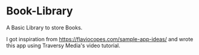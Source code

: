 # Book-Library
A Basic Library to store Books.

I got inspiration from https://flaviocopes.com/sample-app-ideas/ and wrote this app using Traversy Media's video tutorial.
